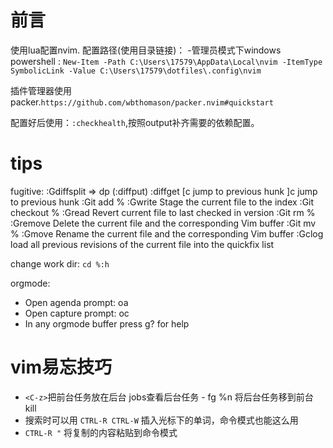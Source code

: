 # 前言
使用lua配置nvim.
配置路径(使用目录链接)：
    -管理员模式下windows powershell : `New-Item -Path C:\Users\17579\AppData\Local\nvim -ItemType SymbolicLink -Value C:\Users\17579\dotfiles\.config\nvim`

插件管理器使用packer.`https://github.com/wbthomason/packer.nvim#quickstart`

配置好后使用：`:checkhealth`,按照output补齐需要的依赖配置。

# tips
fugitive:
    :Gdiffsplit =>
            dp (:diffput)
            :diffget
            [c jump to previous hunk
            ]c jump to previous hunk
    :Git add %	:Gwrite	Stage the current file to the index
    :Git checkout %	:Gread	Revert current file to last checked in version
    :Git rm %	:Gremove	Delete the current file and the corresponding Vim buffer
    :Git mv %	:Gmove	Rename the current file and the corresponding Vim buffer
    :Gclog load all previous revisions of the current file into the quickfix list

change work dir: `cd %:h`

orgmode:
- Open agenda prompt: <Leader>oa
- Open capture prompt: <Leader>oc
- In any orgmode buffer press g? for help

# vim易忘技巧
- `<C-z>`把前台任务放在后台 jobs查看后台任务 - fg %n 将后台任务移到前台 kill
- 搜索时可以用 `CTRL-R CTRL-W` 插入光标下的单词，命令模式也能这么用
- `CTRL-R "` 将复制的内容粘贴到命令模式
